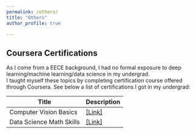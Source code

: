 ```yaml
---
permalink: /others/
title: "Others"
author_profile: true

---
```


## Coursera Certifications
As I come from a EECE background, I had no formal exposure to deep learning/machine learning/data science in my undergrad.  
I taught myself these topics by completing certification course offered through Coursera. See below a list of certifications I got in my undergrad:

| Title            | Description          |                             
|------------------|----------------------|
| Computer Vision Basics | [[Link]](https://www.coursera.org/account/accomplishments/verify/BYXMQ88TQX3L?utm_source=link&utm_medium=certificate&utm_content=cert_image&utm_campaign=sharing_cta&utm_product=course)|
| Data Science Math Skills| [[Link]](https://www.coursera.org/account/accomplishments/verify/P8SANQHZKNPQ?utm_source=link&utm_medium=certificate&utm_content=cert_image&utm_campaign=sharing_cta&utm_product=course)|

